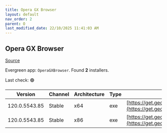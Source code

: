 ```yaml
---
title: Opera GX Browser
layout: default
nav_order: 2
parent: O
last_modified_date: 22/10/2025 11:41:03 AM
---
```


## Opera GX Browser

[Source](https://www.opera.com/gx)

Evergreen app: `OperaGXBrowser`. Found **2** installers.

Last check: 🟢

| Version       | Channel | Architecture | Type | URI                                                                                                                                                                                            |
| ------------- | ------- | ------------ | ---- | ---------------------------------------------------------------------------------------------------------------------------------------------------------------------------------------------- |
| 120.0.5543.85 | Stable  | x64          | exe  | [https://get.geo.opera.com/pub/opera_gx/120.0.5543.85/win/Opera_GX_120.0.5543.85_Setup_x64.exe](https://get.geo.opera.com/pub/opera_gx/120.0.5543.85/win/Opera_GX_120.0.5543.85_Setup_x64.exe) |
| 120.0.5543.85 | Stable  | x86          | exe  | [https://get.geo.opera.com/pub/opera_gx/120.0.5543.85/win/Opera_GX_120.0.5543.85_Setup.exe](https://get.geo.opera.com/pub/opera_gx/120.0.5543.85/win/Opera_GX_120.0.5543.85_Setup.exe)         |
